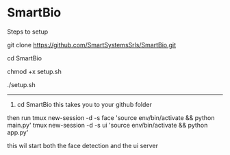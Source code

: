 # SmartBio

Steps to setup

git clone https://github.com/SmartSystemsSrls/SmartBio.git

cd SmartBio

chmod +x setup.sh

./setup.sh




_________________________________________________________________________________________________________________

1. cd SmartBio
this takes you to your github folder

then run
tmux new-session -d -s face 'source env/bin/activate && python main.py'
tmux new-session -d -s ui 'source env/bin/activate && python app.py'

this wil start both the face detection and the ui server
